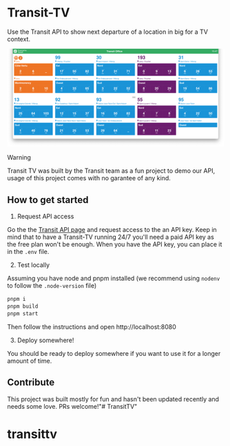 # Transit-TV
Use the Transit API to show next departure of a location in big for a TV context. 

![Transit-TV Screenshot](./screenshot.png)

> [!WARNING]  
> Transit TV was built by the Transit team as a fun project to demo our API, usage of this project comes with no garantee of any kind. 

## How to get started 

1) Request API access

Go the the [Transit API page](https://transitapp.com/apis) and request access to the an API key. Keep in mind that to have a Transit-TV running 24/7 you'll need a paid API key as the free plan won't be enough. When you have the API key, you can place it in the `.env` file. 

2) Test locally

Assuming you have node and pnpm installed (we recommend using `nodenv` to follow the `.node-version` file)

```sh
pnpm i
pnpm build
pnpm start
```

Then follow the instructions and open http://localhost:8080

3) Deploy somewhere! 

You should be ready to deploy somewhere if you want to use it for a longer amount of time. 

## Contribute

This project was built mostly for fun and hasn't been updated recently and needs some love. PRs welcome!"# TransitTV" 
# transittv
